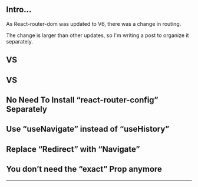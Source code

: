 ## Intro...
As React-router-dom was updated to V6, there was a change in routing.

The change is larger than other updates, so I'm writing a post to organize it separately.

## <Routes> VS <Switch>

## <Route element> VS <Route children>

## No Need To Install “react-router-config” Separately

## Use “useNavigate” instead of “useHistory”

## Replace “Redirect” with “Navigate”

## You don’t need the “exact” Prop anymore


---
[](https://imnirmaljoshi.medium.com/upgrade-from-react-router-v5-to-react-router-v6-166b8aa1f12e)